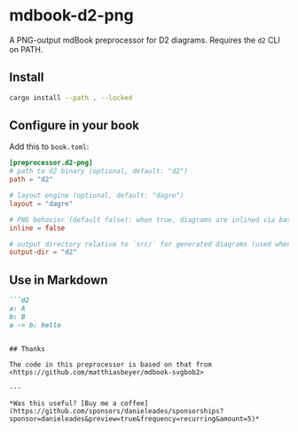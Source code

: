 # mdbook-d2-png

A PNG-output mdBook preprocessor for D2 diagrams. Requires the `d2` CLI on PATH.

## Install

```sh
cargo install --path . --locked
```

## Configure in your book

Add this to `book.toml`:

```toml
[preprocessor.d2-png]
# path to d2 binary (optional, default: "d2")
path = "d2"

# layout engine (optional, default: "dagre")
layout = "dagre"

# PNG behavior (default false): when true, diagrams are inlined via base64 data URIs
inline = false

# output directory relative to `src/` for generated diagrams (used when inline = false)
output-dir = "d2"
```

## Use in Markdown

```md
```d2
a: A
b: B
a -> b: hello
```
```

## Thanks

The code in this preprocessor is based on that from <https://github.com/matthiasbeyer/mdbook-svgbob2>

---

*Was this useful? [Buy me a coffee](https://github.com/sponsors/danieleades/sponsorships?sponsor=danieleades&preview=true&frequency=recurring&amount=5)*

